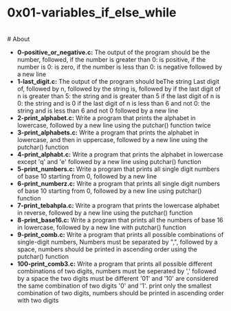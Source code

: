 # 0x01-variables_if_else_while
<br>
# About
<br>

- **0-positive_or_negative.c:** The output of the program should be the number, followed, if the number is greater than 0: is positive, if the number is 0: is zero, if the number is less than 0: is negative followed by a new line
- **1-last_digit.c:** The output of the program should beThe string Last digit of, followed by n, followed by the string is, followed by if the last digit of n is greater than 5: the string and is greater than 5 if the last digit of n is 0: the string and is 0 if the last digit of n is less than 6 and not 0: the string and is less than 6 and not 0 followed by a new line
- **2-print_alphabet.c:** Write a program that prints the alphabet in lowercase, followed by a new line using the putchar() function twice
- **3-print_alphabets.c:** Write a program that prints the alphabet in lowercase, and then in uppercase, followed by a new line using the putchar() function
- **4-print_alphabt.c:** Write a program that prints the alphabet in lowercase except 'q' and 'e' followed by a new line using putchar() function
- **5-print_numbers.c:** Write a program that prints all single digit numbers of base 10 starting from 0, followed by a new line
- **6-print_numberz.c:** Write a program that prints all single digit numbers of base 10 starting from 0, followed by a new line using putchar() function
- **7-print_tebahpla.c:** Write a program that prints the lowercase alphabet in reverse, followed by a new line using the putchar() function
- **8-print_base16.c:** Write a program that prints all the numbers of base 16 in lowercase, followed by a new line with putchar() function
- **9-print_comb.c:** Write a program that prints all possible combinations of single-digit numbers, Numbers must be separated by ",", followed by a space, numbers should be printed in ascending order using the putchar() function
- **100-print_comb3.c:** Write a program that prints all possible different combinations of two digits, numbers must be seperated by ',' followed by a space the two digits must be different '01' and '10' are considered the same combination of two digits '0' and '1'. print only the smallest combination of two digits, numbers should be printed in ascending order with two digits

